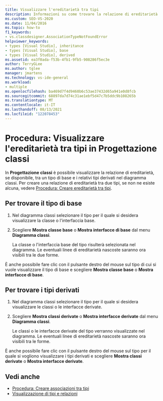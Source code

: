 ```yaml
---
title: Visualizzare l'ereditarietà tra tipi
description: Informazioni su come trovare la relazione di ereditarietà tra un tipo di base e i relativi tipi derivati in un diagramma classi in Progettazione classi.
ms.custom: SEO-VS-2020
ms.date: 11/04/2016
ms.topic: how-to
f1_keywords:
- vs.classdesigner.AssociationTypeNotFoundError
helpviewer_keywords:
- types [Visual Studio], inheritance
- types [Visual Studio], base
- types [Visual Studio], derived
ms.assetid: ea3f0ada-f53b-4fb1-9fb5-908286f5ec3e
author: TerryGLee
ms.author: tglee
manager: jmartens
ms.technology: vs-ide-general
ms.workload:
- multiple
ms.openlocfilehash: ba469d7f4d9460b6c53ae37432d65a941e0d8fcb
ms.sourcegitcommit: 68897da7d74c31ae1ebf5d47c7b5ddc9b108265b
ms.translationtype: MT
ms.contentlocale: it-IT
ms.lasthandoff: 08/13/2021
ms.locfileid: "122078453"
---
```

# <a name="how-to-view-inheritance-between-types-in-class-designer"></a>Procedura: Visualizzare l'ereditarietà tra tipi in Progettazione classi

In **Progettazione classi** è possibile visualizzare la relazione di ereditarietà, se disponibile, tra un tipo di base e i relativi tipi derivati nel diagramma classi. Per creare una relazione di ereditarietà tra due tipi, se non ne esiste alcuna, vedere [Procedura: Creare ereditarietà tra tipi](how-to-create-inheritance-between-types.md).

## <a name="to-find-the-base-type"></a>Per trovare il tipo di base

1. Nel diagramma classi selezionare il tipo per il quale si desidera visualizzare la classe o l'interfaccia base.

2. Scegliere **Mostra classe base** o **Mostra interfacce di base** dal menu **Diagramma classi**.

     La classe o l'interfaccia base del tipo risulterà selezionata nel diagramma. Le eventuali linee di ereditarietà nascoste saranno ora visibili tra le due forme.

È anche possibile fare clic con il pulsante destro del mouse sul tipo di cui si vuole visualizzare il tipo di base e scegliere **Mostra classe base** o **Mostra interfacce di base**.

## <a name="to-find-the-derived-types"></a>Per trovare i tipi derivati

1. Nel diagramma classi selezionare il tipo per il quale si desidera visualizzare le classi o le interfacce derivate.

2. Scegliere **Mostra classi derivate** o **Mostra interfacce derivate** dal menu **Diagramma classi**.

     Le classi o le interfacce derivate del tipo verranno visualizzate nel diagramma. Le eventuali linee di ereditarietà nascoste saranno ora visibili tra le forme.

È anche possibile fare clic con il pulsante destro del mouse sul tipo per il quale si vogliono visualizzare i tipi derivati e scegliere **Mostra classi derivate** o **Mostra interfacce derivate**.

## <a name="see-also"></a>Vedi anche

- [Procedura: Creare associazioni tra tipi](how-to-create-associations-between-types.md)
- [Visualizzazione di tipi e relazioni](designing-and-viewing-classes-and-types.md)
